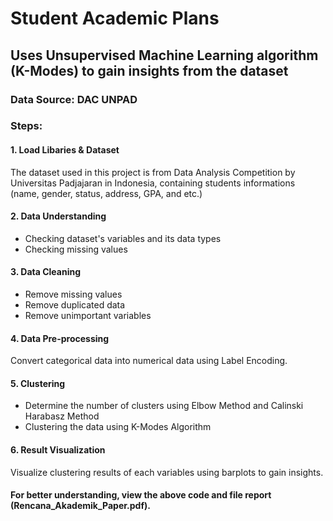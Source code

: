 # Student Academic Plans

## Uses Unsupervised Machine Learning algorithm (K-Modes) to gain insights from the dataset
### Data Source: DAC UNPAD
### Steps:
#### 1. Load Libaries & Dataset
The dataset used in this project is from Data Analysis Competition by Universitas Padjajaran in Indonesia, containing students informations (name, gender, status, address, GPA, and etc.)
#### 2. Data Understanding
- Checking dataset's variables and its data types
- Checking missing values
#### 3. Data Cleaning
- Remove missing values
- Remove duplicated data
- Remove unimportant variables
#### 4. Data Pre-processing
Convert categorical data into numerical data using Label Encoding.
#### 5. Clustering
- Determine the number of clusters using Elbow Method and Calinski Harabasz Method
- Clustering the data using K-Modes Algorithm
#### 6. Result Visualization
Visualize clustering results of each variables using barplots to gain insights.

#### For better understanding, view the above code and file report (Rencana_Akademik_Paper.pdf).
